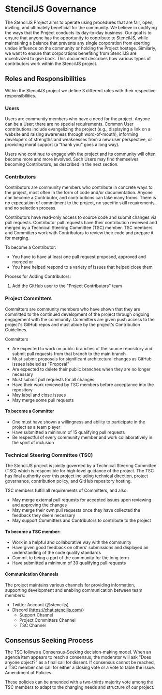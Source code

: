 # StencilJS Governance

The StencilJS Project aims to operate using procedures that are fair, open, inviting, and ultimately beneficial for the community. We believe in codifying the ways that the Project conducts its day-to-day business. Our goal is to ensure that anyone has the opportunity to contribute to StencilJS, while maintaining a balance that prevents any single corporation from exerting undue influence on the community or holding the Project hostage. Similarly, we want to ensure that corporations benefiting from StencilJS are incentivized to give back. This document describes how various types of contributors work within the StencilJS project.

## Roles and Responsibilities

Within the StencilJS project we define 3 different roles with their respective responsibilities.

### Users

Users are community members who have a need for the project. Anyone can be a User; there are no special requirements. Common User contributions include evangelizing the project (e.g., displaying a link on a website and raising awareness through word-of-mouth), informing developers of strengths and weaknesses from a new user perspective, or providing moral support (a "thank you" goes a long way).

Users who continue to engage with the project and its community will often become more and more involved. Such Users may find themselves becoming Contributors, as described in the next section.

### Contributors

Contributors are community members who contribute in concrete ways to the project, most often in the form of code and/or documentation. Anyone can become a Contributor, and contributions can take many forms. There is no expectation of commitment to the project, no specific skill requirements, and no selection process.

Contributors have read-only access to source code and submit changes via pull requests. Contributor pull requests have their contribution reviewed and merged by a Technical Steering Committee (TSC) member. TSC members and Committers work with Contributors to review their code and prepare it for merging.

To become a Contributor:
- You have to have at least one pull request proposed, approved and merged or
- You have helped respond to a variety of issues that helped close them

Process for Adding Contributors:
1. Add the GitHub user to the "Project Contributors" team

### Project Committers

Committers are community members who have shown that they are committed to the continued development of the project through ongoing engagement with the community. Committers are given push access to the project's GitHub repos and must abide by the project's Contribution Guidelines.

Committers

- Are expected to work on public branches of the source repository and submit pull requests from that branch to the main branch
- Must submit proposals for significant architectural changes as GitHub issues labeled as "Proposal"
- Are expected to delete their public branches when they are no longer necessary
- Must submit pull requests for all changes
- Have their work reviewed by TSC members before acceptance into the repository
- May label and close issues
- May merge some pull requests

#### To become a Committer

- One must have shown a willingness and ability to participate in the project as a team player
- Have submitted a minimum of 15 qualifying pull requests
- Be respectful of every community member and work collaboratively in the spirit of inclusion

### Technical Steering Committee (TSC)

The StencilJS project is jointly governed by a Technical Steering Committee (TSC) which is responsible for high-level guidance of the project. The TSC has final authority over this project including technical direction, project governance, contribution policy, and GitHub repository hosting.

TSC members fulfill all requirements of Committers, and also:
- May merge external pull requests for accepted issues upon reviewing and approving the changes
- May merge their own pull requests once they have collected the feedback they deem necessary
- May support Committers and Contributors to contribute to the project

#### To become a TSC member:
- Work in a helpful and collaborative way with the community
- Have given good feedback on others' submissions and displayed an understanding of the code quality standards
- Commit to being a part of the community for the long term
- Have submitted a minimum of 30 qualifying pull requests

#### Communication Channels
The project maintains various channels for providing information, supporting development and enabling communication between team members:

- Twitter Account (@stenciljs)
- Discord (https://chat.stenciljs.com/)
    - Support Channel
    - Project Committers Channel
    - TSC Channel

## Consensus Seeking Process

The TSC follows a Consensus-Seeking decision-making model. When an agenda item appears to reach a consensus, the moderator will ask "Does anyone object?" as a final call for dissent. If consensus cannot be reached, a TSC member can call for either a closing vote or a vote to table the issue.
Amendment of Policies

These policies can be amended with a two-thirds majority vote among the TSC members to adapt to the changing needs and structure of our project.
